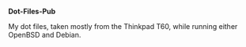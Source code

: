 **Dot-Files-Pub**

My dot files, taken mostly from the Thinkpad T60, while running either OpenBSD and Debian.

